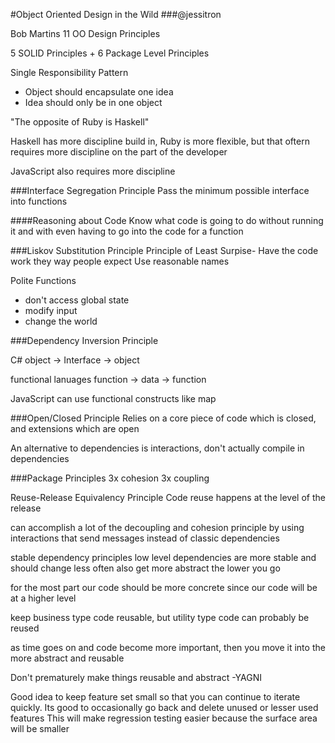 #Object Oriented Design in the Wild###@jessitronBob Martins 11 OO Design Principles5 SOLID Principles + 6 Package Level PrinciplesSingle Responsibility Pattern   - Object should encapsulate one idea  - Idea should only be in one object"The opposite of Ruby is Haskell"Haskell has more discipline build in, Ruby is more flexible, but that oftern requires more discipline on the part of the developerJavaScript also requires more discipline###Interface Segregation Principle   Pass the minimum possible interface into functions####Reasoning about CodeKnow what code is going to do without running it and with even having to go into the code for a function###Liskov Substitution PrinciplePrinciple of Least Surpise- Have the code work they way people expectUse reasonable namesPolite Functions  * don't access global state  * modify input  * change the world###Dependency Inversion PrincipleC#object -> Interface -> objectfunctional lanuagesfunction -> data -> functionJavaScriptcan use functional constructs like map###Open/Closed PrincipleRelies on a core piece of code which is closed, and extensions which are openAn alternative to dependencies is interactions, don't actually compile in dependencies###Package Principles3x cohesion3x couplingReuse-Release Equivalency PrincipleCode reuse happens at the level of the releasecan accomplish a lot of the decoupling and cohesion principle by using interactions that send messages instead of classic dependenciesstable dependency principleslow level dependencies are more stable and should change less oftenalso get more abstract the lower you gofor the most part our code should be more concrete since our code will be at a higher levelkeep business type code reusable, but utility type code can probably be reusedas time goes on and code become more important, then you move it into the more abstract and reusableDon't prematurely make things reusable and abstract -YAGNIGood idea to keep feature set small so that you can continue to iterate quickly. Its good to occasionally go back and delete unused or lesser used featuresThis will make regression testing easier because the surface area will be smaller